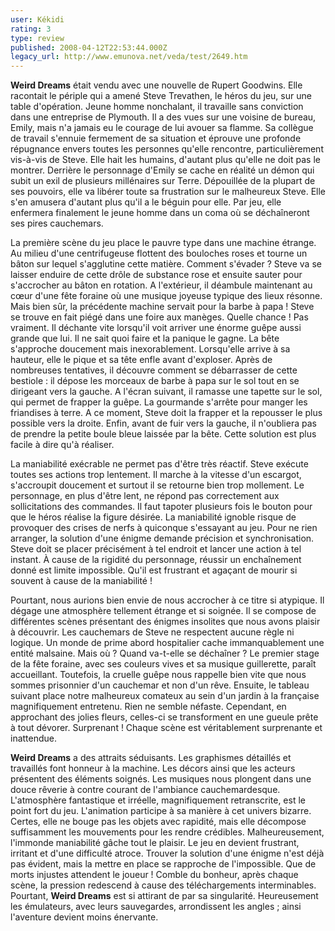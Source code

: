 ```yaml
---
user: Kékidi
rating: 3
type: review
published: 2008-04-12T22:53:44.000Z
legacy_url: http://www.emunova.net/veda/test/2649.htm
---
```

**Weird Dreams** était vendu avec une nouvelle de Rupert Goodwins. Elle racontait le périple qui a amené Steve Trevathen, le héros du jeu, sur une table d'opération. Jeune homme nonchalant, il travaille sans conviction dans une entreprise de Plymouth. Il a des vues sur une voisine de bureau, Emily, mais n'a jamais eu le courage de lui avouer sa flamme. Sa collègue de travail s'ennuie fermement de sa situation et éprouve une profonde répugnance envers toutes les personnes qu'elle rencontre, particulièrement vis-à-vis de Steve. Elle hait les humains, d'autant plus qu'elle ne doit pas le montrer. Derrière le personnage d'Emily se cache en réalité un démon qui subit un exil de plusieurs millénaires sur Terre. Dépouillée de la plupart de ses pouvoirs, elle va libérer toute sa frustration sur le malheureux Steve. Elle s'en amusera d'autant plus qu'il a le béguin pour elle. Par jeu, elle enfermera finalement le jeune homme dans un coma où se déchaîneront ses pires cauchemars.  

  

La première scène du jeu place le pauvre type dans une machine étrange. Au milieu d'une centrifugeuse flottent des bouloches roses et tourne un bâton sur lequel s'agglutine cette matière. Comment s'évader ? Steve va se laisser enduire de cette drôle de substance rose et ensuite sauter pour s'accrocher au bâton en rotation. A l'extérieur, il déambule maintenant au cœur d'une fête foraine où une musique joyeuse typique des lieux résonne. Mais bien sûr, la précédente machine servait pour la barbe à papa ! Steve se trouve en fait piégé dans une foire aux manèges. Quelle chance ! Pas vraiment. Il déchante vite lorsqu'il voit arriver une énorme guêpe aussi grande que lui. Il ne sait quoi faire et la panique le gagne. La bête s'approche doucement mais inexorablement. Lorsqu'elle arrive à sa hauteur, elle le pique et sa tête enfle avant d'exploser. Après de nombreuses tentatives, il découvre comment se débarrasser de cette bestiole : il dépose les morceaux de barbe à papa sur le sol tout en se dirigeant vers la gauche. A l'écran suivant, il ramasse une tapette sur le sol, qui permet de frapper la guêpe. La gourmande s'arrête pour manger les friandises à terre. A ce moment, Steve doit la frapper et la repousser le plus possible vers la droite. Enfin, avant de fuir vers la gauche, il n'oubliera pas de prendre la petite boule bleue laissée par la bête. Cette solution est plus facile à dire qu'à réaliser.  

  

La maniabilité exécrable ne permet pas d'être très réactif. Steve exécute toutes ses actions trop lentement. Il marche à la vitesse d'un escargot, s'accroupit doucement et surtout il se retourne bien trop mollement. Le personnage, en plus d'être lent, ne répond pas correctement aux sollicitations des commandes. Il faut tapoter plusieurs fois le bouton pour que le héros réalise la figure désirée. La maniabilité ignoble risque de provoquer des crises de nerfs à quiconque s'essayant au jeu. Pour ne rien arranger, la solution d'une énigme demande précision et synchronisation. Steve doit se placer précisément à tel endroit et lancer une action à tel instant. À cause de la rigidité du personnage, réussir un enchaînement donné est limite impossible. Qu'il est frustrant et agaçant de mourir si souvent à cause de la maniabilité !  

  

Pourtant, nous aurions bien envie de nous accrocher à ce titre si atypique. Il dégage une atmosphère tellement étrange et si soignée. Il se compose de différentes scènes présentant des énigmes insolites que nous avons plaisir à découvrir. Les cauchemars de Steve ne respectent aucune règle ni logique. Un monde de prime abord hospitalier cache immanquablement une entité malsaine. Mais où ? Quand va-t-elle se déchaîner ? Le premier stage de la fête foraine, avec ses couleurs vives et sa musique guillerette, paraît accueillant. Toutefois, la cruelle guêpe nous rappelle bien vite que nous sommes prisonnier d'un cauchemar et non d'un rêve. Ensuite, le tableau suivant place notre malheureux comateux au sein d'un jardin à la française magnifiquement entretenu. Rien ne semble néfaste. Cependant, en approchant des jolies fleurs, celles-ci se transforment en une gueule prête à tout dévorer. Surprenant ! Chaque scène est véritablement surprenante et inattendue.  

  

**Weird Dreams** a des attraits séduisants. Les graphismes détaillés et travaillés font honneur à la machine. Les décors ainsi que les acteurs présentent des éléments soignés. Les musiques nous plongent dans une douce rêverie à contre courant de l'ambiance cauchemardesque. L'atmosphère fantastique et irréelle, magnifiquement retranscrite, est le point fort du jeu. L'animation participe à sa manière à cet univers bizarre. Certes, elle ne bouge pas les objets avec rapidité, mais elle décompose suffisamment les mouvements pour les rendre crédibles. Malheureusement, l'immonde maniabilité gâche tout le plaisir. Le jeu en devient frustrant, irritant et d'une difficulté atroce. Trouver la solution d'une énigme n'est déjà pas évident, mais la mettre en place se rapproche de l'impossible. Que de morts injustes attendent le joueur ! Comble du bonheur, après chaque scène, la pression redescend à cause des téléchargements interminables. Pourtant, **Weird Dreams** est si attirant de par sa singularité. Heureusement les émulateurs, avec leurs sauvegardes, arrondissent les angles ; ainsi l'aventure devient moins énervante.